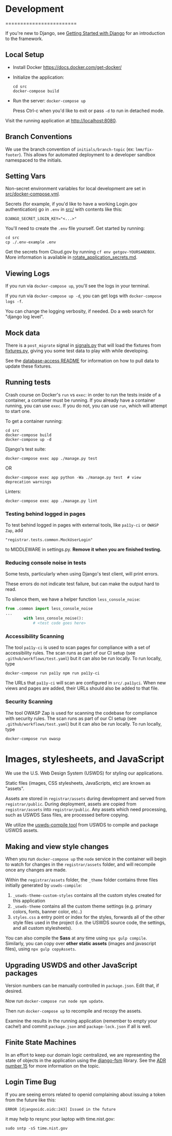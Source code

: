 # Development
========================

If you're new to Django, see [Getting Started with Django](https://www.djangoproject.com/start/) for an introduction to the framework.

## Local Setup

* Install Docker <https://docs.docker.com/get-docker/>
* Initialize the application:

  ```shell
  cd src
  docker-compose build
  ```
* Run the server: `docker-compose up`

  Press Ctrl-c when you'd like to exit or pass `-d` to run in detached mode.

Visit the running application at [http://localhost:8080](http://localhost:8080).

## Branch Conventions

We use the branch convention of `initials/branch-topic` (ex: `lmm/fix-footer`). This allows for automated deployment to a developer sandbox namespaced to the initials.

## Setting Vars

Non-secret environment variables for local development are set in [src/docker-compose.yml](../../src/docker-compose.yml).

Secrets (for example, if you'd like to have a working Login.gov authentication) go in `.env` in [src/](../../src/) with contents like this:

```
DJANGO_SECRET_LOGIN_KEY="<...>"
```

You'll need to create the `.env` file yourself. Get started by running:

```shell
cd src
cp ./.env-example .env
```

Get the secrets from Cloud.gov by running `cf env getgov-YOURSANDBOX`. More information is available in [rotate_application_secrets.md](../operations/runbooks/rotate_application_secrets.md).

## Viewing Logs

If you run via `docker-compose up`, you'll see the logs in your terminal.

If you run via `docker-compose up -d`, you can get logs with `docker-compose logs -f`.

You can change the logging verbosity, if needed. Do a web search for "django log level".

## Mock data

There is a `post_migrate` signal in [signals.py](../../src/registrar/signals.py) that will load the fixtures from [fixtures.py](../../src/registrar/fixtures.py), giving you some test data to play with while developing.

See the [database-access README](./database-access.md) for information on how to pull data to update these fixtures.

## Running tests

Crash course on Docker's `run` vs `exec`: in order to run the tests inside of a container, a container must be running. If you already have a container running, you can use `exec`. If you do not, you can use `run`, which will attempt to start one.

To get a container running:

```shell
cd src
docker-compose build
docker-compose up -d
```

Django's test suite:

```shell
docker-compose exec app ./manage.py test
```

OR

```shell
docker-compose exec app python -Wa ./manage.py test  # view deprecation warnings
```

Linters:

```shell
docker-compose exec app ./manage.py lint
```

### Testing behind logged in pages

To test behind logged in pages with external tools, like `pa11y-ci` or `OWASP Zap`, add

```
"registrar.tests.common.MockUserLogin"
```

to MIDDLEWARE in settings.py. **Remove it when you are finished testing.**

### Reducing console noise in tests

Some tests, particularly when using Django's test client, will print errors.

These errors do not indicate test failure, but can make the output hard to read.

To silence them, we have a helper function `less_console_noise`:

```python
from .common import less_console_noise
...
        with less_console_noise():
            # <test code goes here>
```

### Accessibility Scanning

The tool `pa11y-ci` is used to scan pages for compliance with a set of
accessibility rules. The scan runs as part of our CI setup (see
`.github/workflows/test.yaml`) but it can also be run locally. To run locally,
type

```shell
docker-compose run pa11y npm run pa11y-ci
```

The URLs that `pa11y-ci` will scan are configured in `src/.pa11yci`. When new
views and pages are added, their URLs should also be added to that file.

### Security Scanning

The tool OWASP Zap is used for scanning the codebase for compliance with
security rules. The scan runs as part of our CI setup (see
`.github/workflows/test.yaml`) but it can also be run locally. To run locally,
type

```shell
docker-compose run owasp
```

# Images, stylesheets, and JavaScript

We use the U.S. Web Design System (USWDS) for styling our applications.

Static files (images, CSS stylesheets, JavaScripts, etc) are known as "assets".

Assets are stored in `registrar/assets` during development and served from `registrar/public`. During deployment, assets are copied from `registrar/assets` into `registrar/public`. Any assets which need processing, such as USWDS Sass files, are processed before copying.

We utilize the [uswds-compile tool](https://designsystem.digital.gov/documentation/getting-started/developers/phase-two-compile/) from USWDS to compile and package USWDS assets.

## Making and view style changes

When you run `docker-compose up` the `node` service in the container will begin to watch for changes in the `registrar/assets` folder, and will recompile once any changes are made.

Within the `registrar/assets` folder, the `_theme` folder contains three files initially generated by `uswds-compile`:
1. `_uswds-theme-custom-styles` contains all the custom styles created for this application
2. `_uswds-theme` contains all the custom theme settings (e.g. primary colors, fonts, banner color, etc..)
3. `styles.css` a entry point or index for the styles, forwards all of the other style files used in the project (i.e. the USWDS source code, the settings, and all custom stylesheets).

You can also compile the **Sass** at any time using `npx gulp compile`. Similarly, you can copy over **other static assets** (images and javascript files), using `npx gulp copyAssets`.

## Upgrading USWDS and other JavaScript packages

Version numbers can be manually controlled in `package.json`. Edit that, if desired.

Now run `docker-compose run node npm update`.

Then run `docker-compose up` to recompile and recopy the assets.

Examine the results in the running application (remember to empty your cache!) and commit `package.json` and `package-lock.json` if all is well.

## Finite State Machines

In an effort to keep our domain logic centralized, we are representing the state of 
objects in the application using the [django-fsm](https://github.com/viewflow/django-fsm)
library. See the [ADR number 15](../architecture/decisions/0015-use-django-fs.md) for
more information on the topic.

## Login Time Bug

If you are seeing errors related to openid complaining about issuing a token from the future like this:

```
ERROR [djangooidc.oidc:243] Issued in the future
```

it may help to resync your laptop with time.nist.gov: 

```
sudo sntp -sS time.nist.gov
```
